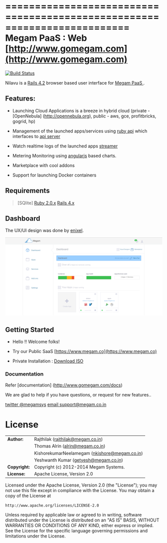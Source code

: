 =========================================================================
Megam PaaS : Web [http://www.gomegam.com](http://www.gomegam.com)
=========================================================================

[![Build Status](https://travis-ci.org/indykish/nilavu.png?branch=0.5)](https://travis-ci.org/megamsys/nilavu)

Nilavu is a [Rails 4.2](http://guides.rubyonrails.org/) browser based user interface for [Megam PaaS ](http://www.gomegam.com/docs).

## Features:

* Launching Cloud Applications is a breeze in hybrid cloud (private - [OpenNebula] (http://opennebula.org), public - aws, gce, profitbricks, gogrid, hp) 

* Management of the launched apps/services  using [ruby api](https://github.com/megamsys/megam_api.git) which interfaces to
  [api server](https://github.com/megamsys/megam_gateway.git)

* Watch realtime logs of the launched apps [streamer](https://github.com/megamsys/tap.git)

* Metering Monitoring using [angularjs](http://angularjs.org) based charts.

* Marketplace with cool addons

* Support for launching Docker containers


## Requirements

> [SQlite]
> [Ruby 2.0.x](http://ruby-lang.org)
> [Rails 4.x](http://guides.rubyonrails.org/4_1_release_notes.html)


## Dashboard

The UX/UI design was done by [enixel](http://enixel.com).

![Our Awesome Dashboard](https://github.com/megamsys/nilavu/blob/0.5/public/nilavu_dash.png)



## Getting Started
* Hello !! Welcome folks!

* Try our Public SaaS  [https://www.megam.co](https://www.megam.co)

* Private Installation : [Download ISO](http://www.gomegam.com/cloudinabox)



### Documentation

Refer [documentation] (http://www.gomegam.com/docs)



We are glad to help if you have questions, or request for new features..

[twitter @megamsys](http://twitter.com/megamsys) [email support@megam.co.in](<support@megam.co.in>)



	
# License

|                      |                                          |
|:---------------------|:-----------------------------------------|
| **Author:**          | Rajthilak (<rajthilak@megam.co.in>)
|                      | Thomas Alrin (<alrin@megam.co.in>)
|		       	       | KishorekumarNeelamegam (<nkishore@megam.co.in>)
|		       	       | Yeshwanth Kumar (<getyesh@megam.co.in>)
| **Copyright:**       | Copyright (c) 2012-2014 Megam Systems.
| **License:**         | Apache License, Version 2.0

Licensed under the Apache License, Version 2.0 (the "License");
you may not use this file except in compliance with the License.
You may obtain a copy of the License at

    http://www.apache.org/licenses/LICENSE-2.0

Unless required by applicable law or agreed to in writing, software
distributed under the License is distributed on an "AS IS" BASIS,
WITHOUT WARRANTIES OR CONDITIONS OF ANY KIND, either express or implied.
See the License for the specific language governing permissions and
limitations under the License.
 